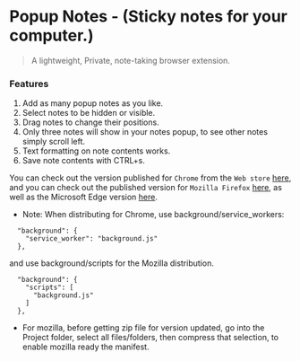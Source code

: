 # Popup Notes - (Sticky notes for your computer.)

> A lightweight, Private, note-taking browser extension.

### Features
1. Add as many popup notes as you like.
2. Select notes to be hidden or visible.
3. Drag notes to change their positions.
4. Only three notes will show in your notes popup, to see other notes simply scroll left. 
5. Text formatting on note contents works. 
6. Save note contents with CTRL+s.

You can check out the version published for `Chrome` from the `Web store` [here](https://chromewebstore.google.com/detail/popup-notes/hhjohcocfnbiedkenellfdbfcieilkce?authuser=0&hl=en), and you can check out the published version for `Mozilla Firefox` [here](https://addons.mozilla.org/en-GB/firefox/addon/popup-notes/), as well as the Microsoft Edge version [here](https://microsoftedge.microsoft.com/addons/detail/kjgbjbghhflchldehakdoaemaidlnldi).


- Note: When distributing for Chrome, use background/service_workers: 

```
  "background": {
    "service_worker": "background.js"
  },
```

and use background/scripts for the Mozilla distribution.

```
  "background": {
    "scripts": [
      "background.js"
    ]
  },
```

- For mozilla, before getting zip file for version updated, go into the Project folder, select all files/folders, then compress that selection, to enable mozilla ready the manifest.
